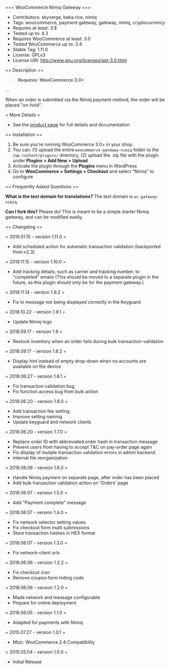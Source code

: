 === WooCommerce Nimiq Gateway ===

 - Contributors: skyverge, beka.rice, nimiq
 - Tags: woocommerce, payment gateway, gateway, nimiq, cryptocurrency
 - Requires at least: 3.8
 - Tested up to: 4.3
 - Requires WooCommerce at least: 3.0
 - Tested WooCommerce up to: 3.4
 - Stable Tag: 1.11.0
 - License: GPLv3
 - License URI: http://www.gnu.org/licenses/gpl-3.0.html

== Description ==

> **Requires: WooCommerce 3.0+**

...

When an order is submitted via the Nimiq payment method, the order will be placed "on-hold".

= More Details =
 - See the [product page](http://www.skyverge.com/product/woocommerce-offline-gateway/) for full details and documentation

== Installation ==

1. Be sure you're running WooCommerce 3.0+ in your shop.
2. You can: (1) upload the entire `woocommerce-gateway-nimiq` folder to the `/wp-content/plugins/` directory, (2) upload the .zip file with the plugin under **Plugins &gt; Add New &gt; Upload**
3. Activate the plugin through the **Plugins** menu in WordPress
4. Go to **WooCommerce &gt; Settings &gt; Checkout** and select "Nimiq" to configure

== Frequently Asked Questions ==

**What is the text domain for translations?**
The text domain is `wc-gateway-nimiq`.

**Can I fork this?**
Please do! This is meant to be a simple starter Nimiq gateway, and can be modified easily.

== Changelog ==

= 2019.01.15 - version 1.11.0 =
 * Add scheduled action for automatic transaction validation (backported from v2.3)

= 2018.11.15 - version 1.10.0 =
 * Add tracking details, such as carrier and tracking number, to "completed" emails
   (This should be moved to a separate plugin in the future, as this plugin should only be for the payment gateway.)

= 2018.11.14 - version 1.9.2 =
 * Fix tx message not being displayed correctly in the Keyguard

= 2018.10.22 - version 1.9.1 =
 * Update Nimiq logo

= 2018.09.17 - version 1.9 =
 * Restock inventory when an order fails during bulk transaction-validation

= 2018.09.17 - version 1.8.2 =
 * Display hint instead of empty drop-down when no accounts are available on the device

= 2018.06.27 - version 1.8.1 =
 * Fix transaction validation bug
 * Fix function access bug from bulk action

= 2018.06.20 - version 1.8.0 =
 * Add transaction fee setting
 * Improve setting naming
 * Update keyguard and network clients

= 2018.06.20 - version 1.7.0 =
 * Replace order ID with abbreviated order hash in transaction message
 * Prevent users from having to accept T&C on pay-order page again
 * Fix display of muliple transaction validation errors in admin backend
 * Internal file reorganization

= 2018.06.08 - version 1.6.0 =
 * Handle Nimiq payment on separate page, after order has been placed
 * Add bulk transaction validation action on 'Orders' page

= 2018.06.07 - version 1.5.0 =
 * Add "Payment complete" message

= 2018.06.07 - version 1.4.0 =
 * Fix network selector setting values
 * Fix checkout form multi submissions
 * Store transaction hashes in HEX format

= 2018.06.07 - version 1.3.0 =
 * Fix network-client urls

= 2018.06.06 - version 1.2.2 =
 * Fix checkout icon
 * Remove coupon form hiding code

= 2018.06.06 - version 1.2.0 =
 * Made network and message configurable
 * Prepare for online deployment

= 2018.06.05 - version 1.1.0 =
 * Adapted for payments with Nimiq

= 2015.07.27 - version 1.0.1 =
 * Misc: WooCommerce 2.4 Compatibility

= 2015.05.04 - version 1.0.0 =
 * Initial Release
